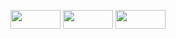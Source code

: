 <p align="left">
  <a href="https://www.kaggle.com/osmantekdamar" target="blank"><img align="center" src="https://cdn.jsdelivr.net/npm/simple-icons@3.0.1/icons/kaggle.svg" alt="" height="30" width="80" /></a>
  <a href="https://www.linkedin.com/in/osman-tekdamar-324ba4251" target="blank"><img align="center" src="https://cdn.jsdelivr.net/npm/simple-icons@3.0.1/icons/linkedin.svg" alt="" height="30" width="80" /></a>
  <a href="https://www.instagram.com/osman_tkdmr/#" target="blank"><img align="center" src="https://cdn.jsdelivr.net/npm/simple-icons@3.0.1/icons/instagram.svg" alt="" height="30" width="80" /></a>
</p>
